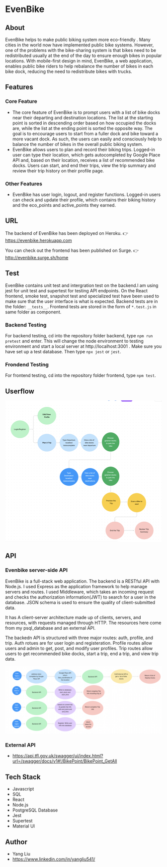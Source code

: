 # EvenBike 

## About

EvenBike helps to make public biking system more eco-friendly . Many cities in the world now have implemented public bike systems. However, one of the problems with the bike-sharing system is that bikes need to be redistributed usually at the end of the day to ensure enough bikes in popular locations. With mobile-first design in mind, EvenBike, a web application, enables public bike riders to help rebalance the number of bikes in each bike dock, reducing the need to redistribute bikes with trucks. 

## Features

### Core Feature
* The core feature of EvenBike is to prompt users with a list of bike docks near their departing and destination locations. The list at the starting point is sorted in descending order based on how occupied the docks are, while the list at the ending point is sorted the opposite way. The goal is to encourage users to start from a fuller dock and bike toward a more vacant dock. As such, the users can easily and consciously help to balance the number of bikes in the overall public biking system. 
* EvenBike allows users to plan and record their biking trips. Logged-in user can type their location, which gets autocompleted by Google Place API and, based on their location, receives a list of recommended bike docks. Users can start, and end their trips, view the trip summary and review their trip history on their profile page. 

### Other Features

* EvenBike has user login, logout, and register functions. Logged-in users can check and update their profile, which contains their biking history and the eco_points and active_points they earned. 


## URL
The backend of EvenBike has been deployed on Heroku. 👉 https://evenbike.herokuapp.com 

You can check out the frontend has been published on Surge. 👉 http://evenbike.surge.sh/home

## Test
EvenBike contains unit test and intergration test on the backend.I am using jest for unit test and supertest for testing API endpoints. On the React frontend, smoke test, snapshot test and specialized test have been used to make sure that the user interface is what is expected. Backend tests are in the folder: `__tests__`. Frontend tests are stored in the form of `*.test.js` in same folder as component. 

### Backend Testing
For backend testing, cd into the repository folder backend, type `npm run pretest` and enter. This will change the node environment to testing environment and start a local server at http://localhost:3001 . Make sure you have set up a test database. Then type `npx jest` or `jest`. 

### Frondend Testing
For frontend testing, cd into the repository folder frontend, type `npm test`.

## Userflow
![Userflow created on Figma](https://github.com/nonagonyang/evenbike_backend/blob/main/userflow.png "EvenBike Userflow")


## API

### Evenbike server-side API
EvenBike is a full-stack web application. The backend is a RESTful API with Node.js. I used Express as the application framework to help manage servers and routes. I used Middleware, which takes an incoming request and checks the authorization information(JWT) to search for a user in the database. JSON schema is used to ensure the quality of client-submitted data.

It has A client-server architecture made up of clients, servers, and resources, with requests managed through HTTP. The resources here come from my psql_database and an external API.

The backedn API is structured with three major routes: auth, profile, and trip. Auth rotues are for user login and registeration. Profile routes allow users and admin to get, post, and modify user profiles. Trip routes allow users to get recommended bike docks, start a trip, end a trip, and view trip data. 

![API design created on Figma](https://github.com/nonagonyang/evenbike_backend/blob/main/API%20design.png "EvenBike Backend API design")


### External API 
* https://api.tfl.gov.uk/swagger/ui/index.html?url=/swagger/docs/v1#!/BikePoint/BikePoint_GetAll


## Tech Stack
* Javascript
* SQL
* React
* Node.js
* PostgreSQL Database
* Jest
* Supertest
* Material UI


## Author

* Yang Liu
* https://www.linkedin.com/in/yangliu541/
